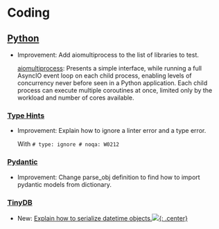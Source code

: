 # Coding

## [Python](python.md)

* Improvement: Add aiomultiprocess to the list of libraries to test.

    [aiomultiprocess](https://github.com/omnilib/aiomultiprocess): Presents
    a simple interface, while running a full AsyncIO event loop on each
    child process, enabling levels of concurrency never before seen in
    a Python application. Each child process can execute multiple coroutines
    at once, limited only by the workload and number of cores available.
    

### [Type Hints](type_hints.md)

* Improvement: Explain how to ignore a linter error and a type error.

    With `# type: ignore # noqa: W0212`

### [Pydantic](pydantic.md)

* Improvement: Change parse_obj definition to find how to import pydantic models from dictionary.

### [TinyDB](tinydb.md)

* New: [Explain how to serialize datetime objects.](tinydb.md#serializing-custom-data)[![](not-by-ai.svg){: .center}](https://notbyai.fyi)
